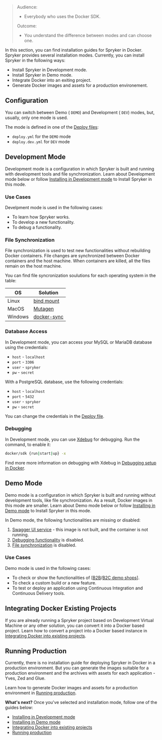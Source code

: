 
> Audience:
>
> - Everybody who uses the Docker SDK.
>
> Outcome:
> - You understand the difference between modes and can choose one.



In this section, you can find installation guides for Spryker in Docker. Spryker provides several installation modes. Currently, you can install Spryker in the following ways:
* Install Spryker in Development mode.
* Install Spryker in Demo mode.
* Integrate Docker into an exiting project.
* Generate Docker images and assets for a production environement.

## Configuration
You can switch between Demo ( `DEMO`) and Development ( `DEV`) modes, but, usually, only one mode is used.

The mode is defined in one of the [Deploy files](https://documentation.spryker.com/docs/deploy-file-reference-10): 
* `deploy.yml` for the `DEMO` mode
*  `deploy.dev.yml` for `DEV` mode

## Development Mode 
Development mode is a configuration in which Spryker is built and running with development tools and file synchronization. Learn about Development mode below or follow [Installing in Development mode](https://documentation.spryker.com/docs/installation-guide-development-mode) to Install Spryker in this mode.

### Use Cases
Develpment mode is used in the following cases:
* To learn how Spryker works.
* To develop a new functionality.
* To debug a functionality.


### File Synchronization
File synchronization is used to test new functionalities without rebuilding Docker containers. File changes are synchronized between Docker containers and the host machine. When containers are killed, all the files remain on the host machine.

You can find file syncronization soulutions for each operating system in the table:

| OS | Solution |
| --- | --- |
| Linux | [bind mount](https://docs.docker.com/storage/bind-mounts/) |
| MacOS | [Mutagen](https://mutagen.io/documentation/introduction) |
| Windows | [docker-sync](https://docker-sync.readthedocs.io/en/latest/) |

### Database Access


In Development mode, you can access your MySQL or MariaDB database using the credentials:

* `host` - `localhost`
* `port` - `3306`
* `user` - `spryker`
* `pw` - `secret`

With a PostgreSQL database, use the following credentials:

* `host` - `localhost`
* `port` - `5432`
* `user` - `spryker`
* `pw` - `secret`

You can change the credentials in the [Deploy file](https://documentation.spryker.com/docs/deploy-file-reference-10).

### Debugging
In Development mode, you can use [Xdebug](https://xdebug.org) for debugging.
Run the command, to enable it:
```bash
docker/sdk {run|start|up} -x
``` 

Find more more information on debugging with Xdebug in [Debugging setup in Docker](https://documentation.spryker.com/docs/debugging-setup-in-docker).


## Demo Mode 
Demo mode is a configuration in which Spryker is built and running without development tools, like file synchronization. As a result, Docker images in this mode are smaller. Learn about Demo mode below or follow [Installing in Demo mode](https://documentation.spryker.com/docs/installation-guide-demo-mode) to Install Spryker in this mode.

In Demo mode, the following functionalities are missing or disabled:
1. [Swagger UI service](https://documentation.spryker.com/docs/services#swagger-ui) - this image is not built, and the container is not running.
2. [Debugging functionality](#debugging) is disabled.
3. [File synchronization](#file-synchronization) is disabled.

### Use Cases
Demo mode is used in the following cases:
* To check or show the functionalities of [[B2B](https://documentation.spryker.com/docs/en/b2b-suite)/[B2C demo shops](https://documentation.spryker.com/docs/en/b2c-suite)].
* To check a custom build or a new feature.
* To test or deploy an application using Continuous Integration and Continuous Delivery tools.

## Integrating Docker Existing Projects

If you are already running a Spryker project based on Development Virtual Machine or any other solution, you can convert it into a Docker based project. 
Learn how to convert a project into a Docker based instance in [Integrating Docker into existing projects](https://documentation.spryker.com/docs/integrating-docker-into-existing-projects).

## Running Production 

Currently, there is no installation guide for deploying Spryker in Docker in a production environment. But you can generate the images suitable for a production environment and the archives with assets for each application - Yves, Zed and Glue. 

Learn how to generate Docker images and assets for a production environment in [Running production](https://documentation.spryker.com/docs/running-production).

**What's next?**
Once you've selected and installation mode, follow one of the guides below:
* [Installing in Development mode](https://documentation.spryker.com/docs/installation-guide-development-mode)
* [Installing in Demo mode](https://documentation.spryker.com/docs/installation-guide-demo-mode)
* [Integrating Docker into existing projects](https://documentation.spryker.com/docs/integrating-docker-into-existing-projects)
* [Running production](https://documentation.spryker.com/docs/running-production)